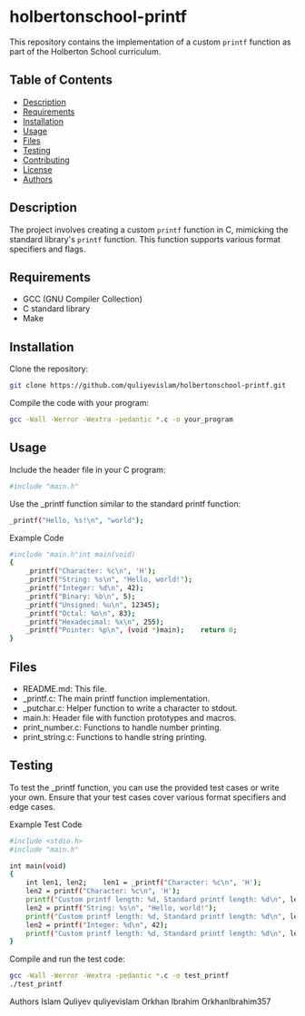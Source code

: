 # holbertonschool-printf

This repository contains the implementation of a custom `printf` function as part of the Holberton School curriculum.

## Table of Contents

- [Description](#description)
- [Requirements](#requirements)
- [Installation](#installation)
- [Usage](#usage)
- [Files](#files)
- [Testing](#testing)
- [Contributing](#contributing)
- [License](#license)
- [Authors](#authors)

## Description

The project involves creating a custom `printf` function in C, mimicking the standard library's `printf` function. This function supports various format specifiers and flags.

## Requirements

- GCC (GNU Compiler Collection)
- C standard library
- Make

## Installation

Clone the repository:
```sh
git clone https://github.com/quliyevislam/holbertonschool-printf.git
```

Compile the code with your program:
```sh
gcc -Wall -Werror -Wextra -pedantic *.c -o your_program
```

## Usage

Include the header file in your C program:

```sh
#include "main.h"
```

Use the _printf function similar to the standard printf function:

```sh
_printf("Hello, %s!\n", "world");
```

Example Code

```sh
#include "main.h"int main(void)
{
    _printf("Character: %c\n", 'H');
    _printf("String: %s\n", "Hello, world!");
    _printf("Integer: %d\n", 42);
    _printf("Binary: %b\n", 5);
    _printf("Unsigned: %u\n", 12345);
    _printf("Octal: %o\n", 83);
    _printf("Hexadecimal: %x\n", 255);
    _printf("Pointer: %p\n", (void *)main);    return 0;
}
```

## Files

- README.md: This file.
- _printf.c: The main printf function implementation.
- _putchar.c: Helper function to write a character to stdout.
- main.h: Header file with function prototypes and macros.
- print_number.c: Functions to handle number printing.
- print_string.c: Functions to handle string printing.

## Testing

To test the _printf function, you can use the provided test cases or write your own. Ensure that your test cases cover various format specifiers and edge cases.

Example Test Code

```sh
#include <stdio.h>
#include "main.h"

int main(void)
{
    int len1, len2;    len1 = _printf("Character: %c\n", 'H');
    len2 = printf("Character: %c\n", 'H');
    printf("Custom printf length: %d, Standard printf length: %d\n", len1, len2);    len1 = _printf("String: %s\n", "Hello, world!");
    len2 = printf("String: %s\n", "Hello, world!");
    printf("Custom printf length: %d, Standard printf length: %d\n", len1, len2);    len1 = _printf("Integer: %d\n", 42);
    len2 = printf("Integer: %d\n", 42);
    printf("Custom printf length: %d, Standard printf length: %d\n", len1, len2);    return 0;
}
```

Compile and run the test code:

```sh
gcc -Wall -Werror -Wextra -pedantic *.c -o test_printf
./test_printf
```
Authors
Islam Quliyev quliyevislam
Orkhan Ibrahim OrkhanIbrahim357
